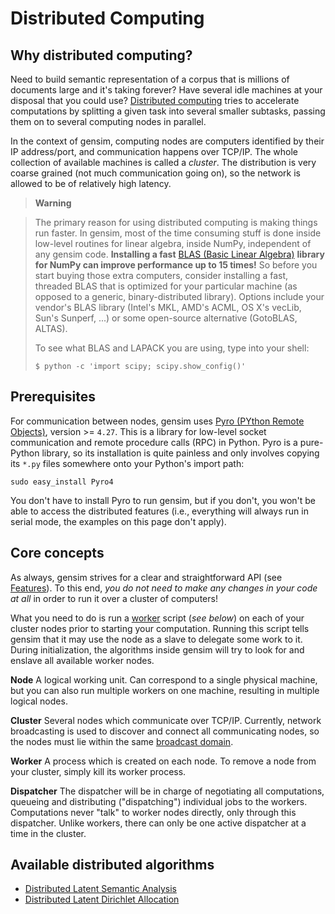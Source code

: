 Distributed Computing
=====================

Why distributed computing?
--------------------------

Need to build semantic representation of a corpus that is millions of documents large and it's taking forever? Have several idle machines at your disposal that you could use? [Distributed computing][1] tries to accelerate computations by splitting a given task into several smaller subtasks, passing them on to several computing nodes in parallel.

In the context of gensim, computing nodes are computers identified by their IP address/port, and communication happens over TCP/IP. The whole collection of available machines is called a *cluster*. The distribution is very coarse grained (not much communication going on), so the network is allowed to be of relatively high latency.

> **Warning**

> The primary reason for using distributed computing is making things run faster. In gensim, most of the time consuming stuff is done inside low-level routines for linear algebra, inside NumPy, independent of any gensim code. **Installing a fast** [BLAS (Basic Linear Algebra)][2] **library for NumPy can improve performance up to 15 times!** So before you start buying those extra computers, consider installing a fast, threaded BLAS that is optimized for your particular machine (as opposed to a generic, binary-distributed library). Options include your vendor's BLAS library (Intel's MKL, AMD's ACML, OS X's vecLib, Sun's Sunperf, ...) or some open-source alternative (GotoBLAS, ALTAS).
>
> To see what BLAS and LAPACK you are using, type into your shell:
>
>     $ python -c 'import scipy; scipy.show_config()'

Prerequisites
-------------

For communication between nodes, gensim uses [Pyro (PYthon Remote Objects)][3], version &gt;= `4.27`. This is a library for low-level socket communication and remote procedure calls (RPC) in Python. Pyro is a pure-Python library, so its installation is quite painless and only involves copying its `*.py` files somewhere onto your Python's import path:

    sudo easy_install Pyro4

You don't have to install Pyro to run gensim, but if you don't, you won't be able to access the distributed features (i.e., everything will always run in serial mode, the examples on this page don't apply).

Core concepts
-------------

As always, gensim strives for a clear and straightforward API (see [Features][4]). To this end, *you do not need to make any changes in your code at all* in order to run it over a cluster of computers!

What you need to do is run a [worker][5] script (*see below*) on each of your cluster nodes prior to starting your computation. Running this script tells gensim that it may use the node as a slave to delegate some work to it. During initialization, the algorithms inside gensim will try to look for and enslave all available worker nodes.

**Node**
A logical working unit. Can correspond to a single physical machine, but you can also run multiple workers on one machine, resulting in multiple logical nodes.

**Cluster**
Several nodes which communicate over TCP/IP. Currently, network broadcasting is used to discover and connect all communicating nodes, so the nodes must lie within the same [broadcast domain][6].

**Worker**
A process which is created on each node. To remove a node from your cluster, simply kill its worker process.

**Dispatcher**
The dispatcher will be in charge of negotiating all computations, queueing and distributing ("dispatching") individual jobs to the workers. Computations never "talk" to worker nodes directly, only through this dispatcher. Unlike workers, there can only be one active dispatcher at a time in the cluster.

Available distributed algorithms
---------------------------------
* [Distributed Latent Semantic Analysis][7]
* [Distributed Latent Dirichlet Allocation][8]


[1]: http://en.wikipedia.org/wiki/Distributed_computing
[2]: http://en.wikipedia.org/wiki/Basic_Linear_Algebra_Subprograms
[3]: http://pypi.python.org/pypi/Pyro4
[4]: http://radimrehurek.com/gensim/intro.html#design
[5]: http://radimrehurek.com/gensim/distributed.html#term-worker
[6]: http://en.wikipedia.org/wiki/Broadcast_domain
[7]: http://radimrehurek.com/gensim/dist_lsi.html
[8]: http://radimrehurek.com/gensim/dist_lda.html
